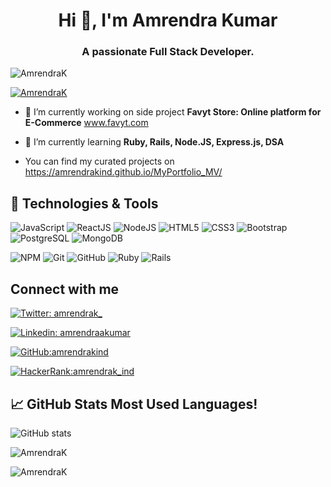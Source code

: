 <!--### Hi there 👋


**amrendrakind/amrendrakind** is a ✨ _special_ ✨ repository because its `README.md` (this file) appears on your GitHub profile.

Here are some ideas to get you started:

- 🔭 I’m currently working on ...
- 🌱 I’m currently learning ...
- 👯 I’m looking to collaborate on ...
- 🤔 I’m looking for help with ...
- 💬 Ask me about ...
- 📫 How to reach me: ...
- 😄 Pronouns: ...
- ⚡ Fun fact: ...
- ⚡ Fun fact **Math.max() smaller than Math.min()**
-->

<h1 align="center">Hi 👋, I'm Amrendra Kumar</h1>  
<h3 align="center">A passionate Full Stack Developer.</h3>

<p align="left"> <img src="https://komarev.com/ghpvc/?username=amrendrakind&label=Profile%20views&color=0e75b6&style=flat" alt="AmrendraK" /> </p>

<p align="left"> <a href="https://github.com/ryo-ma/github-profile-trophy"><img src="https://github-profile-trophy.vercel.app/?username=amrendrakind" alt="AmrendraK" /></a> </p>

- 🔭 I’m currently working on side project **Favyt Store: Online platform for E-Commerce** www.favyt.com

- 🌱 I’m currently learning **Ruby, Rails, Node.JS, Express.js, DSA**

- You can find my curated projects on https://amrendrakind.github.io/MyPortfolio_MV/


## 🔧 Technologies & Tools

![JavaScript](https://img.shields.io/badge/-JavaScript-black?style=flat-square&logo=javascript)
![ReactJS](https://img.shields.io/badge/-ReactJS-black?style=flat-square&logo=react)
![NodeJS](https://img.shields.io/badge/NodeJS-339933.svg?logo=node.js&logoColor=white)
![HTML5](https://img.shields.io/badge/-HTML5-E34F26?style=flat-square&logo=html5&logoColor=white)
![CSS3](https://img.shields.io/badge/-CSS3-1572B6?style=flat-square&logo=css3)
![Bootstrap](https://img.shields.io/badge/-Bootstrap-563D7C?style=flat-square&logo=bootstrap)
![PostgreSQL](https://img.shields.io/badge/PostgreSQL-2C8EBB.svg?logo=postgresql&logoColor=white)
![MongoDB](https://img.shields.io/badge/MongoDB-c14438.svg?logo=mongodb&logoColor=white)
<!-- ![TypeScript](https://img.shields.io/badge/-TypeScript-007ACC?style=flat-square&logo=typescript) -->
![NPM](https://img.shields.io/badge/NPM-CB3837.svg?logo=npm)
![Git](https://img.shields.io/badge/-Git-black?style=flat-square&logo=git)
![GitHub](https://img.shields.io/badge/-GitHub-181717?style=flat-square&logo=github)
![Ruby](https://img.shields.io/badge/Ruby-%23CC342D.svg?style=for-the-badge&logo=ruby&logoColor=white)
![Rails](https://img.shields.io/badge/Rails-%23CC0000.svg?style=for-the-badge&logo=ruby-on-rails&logoColor=white)

<!--
![](https://img.shields.io/badge/Code-JavaScript-informational?style=flat&logo=javascript&logoColor=white&color=2bbc8a)
![](https://img.shields.io/badge/Code-Node%20JS-informational?style=flat&logo=node&logoColor=white&color=2bbc8a)
![](https://img.shields.io/badge/Code-Express%20JS-informational?style=flat&logo=express&logoColor=white&color=2bbc8a)
![](https://img.shields.io/badge/Code-Python-informational?style=flat&logo=python&logoColor=white&color=2bbc8a)
![](https://img.shields.io/badge/Tools-PostgreSQL-informational?style=flat&logo=postgresql&logoColor=white&color=2bbc8a)
![](https://img.shields.io/badge/Tools-MongoDB-informational?style=flat&logo=mongodb&logoColor=white&color=2bbc8a)
![](https://img.shields.io/badge/OS-Linux-informational?style=flat&logo=linux&logoColor=white&color=2bbc8a)
![](https://img.shields.io/badge/Shell-Bash-informational?style=flat&logo=gnu-bash&logoColor=white&color=2bbc8a)
![](https://img.shields.io/badge/Tools-AWS-informational?style=flat&logo=aws&logoColor=white&color=2bbc8a)
![](https://img.shields.io/badge/Tools-Docker-informational?style=flat&logo=docker&logoColor=white&color=2bbc8a)


## Tech Skills
-->

## Connect with me

[![Twitter: amrendrak_](https://img.shields.io/twitter/follow/amrendrak_?style=social)](https://twitter.com/amrendrak_)

[![Linkedin: amrendraakumar](https://img.shields.io/badge/-AmrendraK-blue?style=flat-square&logo=Linkedin&logoColor=white&link=https://www.linkedin.com/in/amrendraakumar/)](https://www.linkedin.com/in/amrendraakumar/)

[![GitHub:amrendrakind](https://img.shields.io/github/followers/amrendrakind?label=follow&style=social)](https://github.com/amrendrakind)

[![HackerRank:amrendrak_ind](https://img.shields.io/badge/-Hackerrank-2EC866?style=for-the-badge&logo=HackerRank&logoColor=white)](https://www.hackerrank.com/amrendrak_ind)


## &#x1f4c8; GitHub Stats Most Used Languages!

![GitHub stats](https://github-readme-stats.vercel.app/api?username=amrendrakind&show_icons=true&count_private=true&theme=radical)
<p> <img align="center" src="https://github-readme-streak-stats.herokuapp.com/?user=amrendrakind&theme=radical" alt="AmrendraK" /> </p>

<p align="left"><img align="left" src="https://github-readme-stats.vercel.app/api/top-langs?username=amrendrakind&show_icons=true&locale=en&layout=compact&theme=radical" alt="AmrendraK" /></p>

<!--
![Github stats](https://github-readme-stats.vercel.app/api?username=amrendrakind&hide=issues&theme=gruvbox&show_icons=true&hide_border=false&count_private=true&include_all_commits=true&line_height=24.5)
[![Top Langs](https://github-readme-stats.vercel.app/api/top-langs/?username=amrendrakind&layout=compact&theme=gruvbox&langs_count=10)](https://github.com/amrendrakind/github-readme-stats)
<p><img align="center" src="https://github-readme-streak-stats.herokuapp.com/?user=amrendrakind&" alt="AmrendraK" /></p>
-->
<!-- links to your social media accounts -->

[1]: https://twitter.com/amrendrak_
[2]: https://github.com/amrendrakind
[3]: https://www.linkedin.com/in/amrendraakumar/
[4]: https://www.hackerrank.com/amrendrak_ind/

